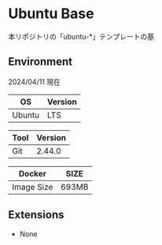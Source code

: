 # Ubuntu Base

本リポジトリの「ubuntu-*」テンプレートの基

## Environment

2024/04/11 現在

| OS | Version |
|----|---------|
| Ubuntu | LTS |

| Tool | Version |
|--------|------|
| Git | 2.44.0 | 

| Docker | SIZE |
|--------|------|
| Image Size | 693MB | 

## Extensions

- None
